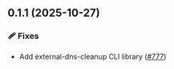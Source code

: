 ## 0.1.1 (2025-10-27)

### 🩹 Fixes

- Add external-dns-cleanup CLI library ([#777](https://github.com/vgijssel/setup/pull/777))